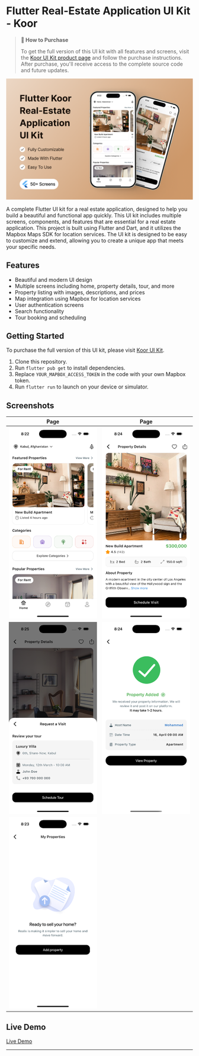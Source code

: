 # Flutter Real-Estate Application UI Kit - Koor

> **🛒 How to Purchase**
>
> To get the full version of this UI kit with all features and screens, visit the [Koor UI Kit product page](https://afgprogrammer.com/flutter/koor-ui-kit) and follow the purchase instructions. After purchase, you'll receive access to the complete source code and future updates.

![Flutter Real-Estate Application UI Kit](assets/screenshots/flutter-koor-ui-kit.png)

A complete Flutter UI kit for a real estate application, designed to help you build a beautiful and functional app quickly. This UI kit includes multiple screens, components, and features that are essential for a real estate application. This project is built using Flutter and Dart, and it utilizes the Mapbox Maps SDK for location services. The UI kit is designed to be easy to customize and extend, allowing you to create a unique app that meets your specific needs.

## Features
- Beautiful and modern UI design
- Multiple screens including home, property details, tour, and more
- Property listing with images, descriptions, and prices
- Map integration using Mapbox for location services
- User authentication screens
- Search functionality
- Tour booking and scheduling

## Getting Started
To purchase the full version of this UI kit, please visit [Koor UI Kit](https://afgprogrammer.com/flutter/koor-ui-kit).

1. Clone this repository.
2. Run `flutter pub get` to install dependencies.
3. Replace `YOUR_MAPBOX_ACCESS_TOKEN` in the code with your own Mapbox token.
4. Run `flutter run` to launch on your device or simulator.

## Screenshots

 | Page | Page
|---|---|
| <img alt="Flutter Real-Estate Application UI Kit" src="assets/screenshots/flutter-koor-ui-kit-home-screen.png" width="400px" /> | <img alt="Flutter Real-Estate Application UI Kit" src="assets/screenshots/flutter-koor-ui-kit-property-screen.png" width="400px" /> |
| <img alt="Flutter Real-Estate Application UI Kit" src="assets/screenshots/flutter-koor-ui-kit-visit-screen.png" width="400px" /> | <img alt="Flutter Real-Estate Application UI Kit" src="assets/screenshots/flutter-koor-ui-kit-success-screen.png" width="400px" /> |
| <img alt="Flutter Real-Estate Application UI Kit" src="assets/screenshots/flutter-koor-ui-kit-listing-screen.png" width="400px" /> |


## Live Demo
[Live Demo](https://afgprogrammer.com/flutter/koor-ui-kit)

---